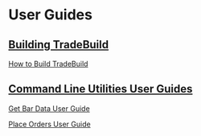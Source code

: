 # User Guides

## [Building TradeBuild](BuildingTradeBuild)

[How to Build TradeBuild](BuildingTradeBuild/HowToBuildTradeBuid.md)

## [Command Line Utilities User Guides](CommandLineUtilities)

[Get Bar Data User Guide](CommandLineUtilities/GetBarData/GetBarData.md)

[Place Orders User Guide](CommandLineUtilities/PlaceOrders/PlaceOrders.md)

